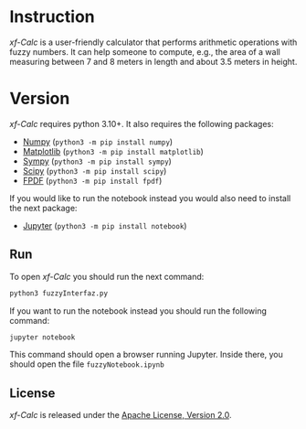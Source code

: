 # Instruction

*xf-Calc* is a user-friendly calculator that performs arithmetic operations with fuzzy numbers. It can help someone to compute, e.g., the area of a wall measuring between 7 and 8 meters in length and about 3.5 meters in height.



# Version
*xf-Calc* requires python 3.10+. It also requires the following packages:


- [Numpy](https://numpy.org) (```python3 -m pip install numpy```)
- [Matplotlib](https://matplotlib.org) (```python3 -m pip install matplotlib```)
- [Sympy](https://www.sympy.org) (```python3 -m pip install sympy```)
- [Scipy](https://scipy.org) (```python3 -m pip install scipy```)
- [FPDF](https://pyfpdf.readthedocs.io) (```python3 -m pip install fpdf```)

If you would like to run the notebook instead you would also need to install the next package:
- [Jupyter](https://jupyter.org) (```python3 -m pip install notebook```)


## Run

To open *xf-Calc* you should run the next command:

``` bash
python3 fuzzyInterfaz.py
```

If you want to run the notebook instead you should run the following command:

``` bash
jupyter notebook
```

This command should open a browser running Jupyter. Inside there, you should open the file `fuzzyNotebook.ipynb`

## License

*xf-Calc* is released under the [Apache License, Version 2.0](LICENSE).
